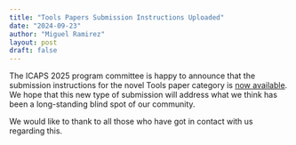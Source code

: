 ```yaml
---
title: "Tools Papers Submission Instructions Uploaded"
date: "2024-09-23"
author: "Miguel Ramirez"
layout: post
draft: false
---
```


The ICAPS 2025 program committee is happy to announce that the submission instructions for the novel Tools paper 
category is [now available](/calls/tools_papers_call). We hope that this new type of submission will
address what we think has been a long-standing blind spot of our community.

We would like to thank to all those who have got in contact with us regarding this.